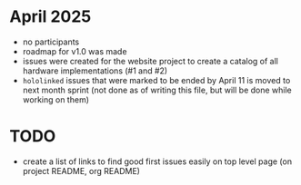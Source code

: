 # April 2025

- no participants 
- roadmap for v1.0 was made
- issues were created for the website project to create a catalog of all hardware implementations (#1 and #2)
- `hololinked` issues that were marked to be ended by April 11 is moved to next month sprint (not done as of writing this file, but will be done while working on them)

# TODO

- create a list of links to find good first issues easily on top level page (on project README, org README)
